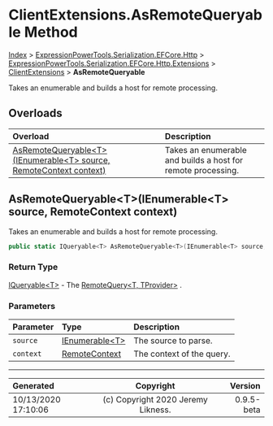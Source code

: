 ﻿# ClientExtensions.AsRemoteQueryable Method

[Index](../index.md) > [ExpressionPowerTools.Serialization.EFCore.Http](ExpressionPowerTools.Serialization.EFCore.Http.a.md) > [ExpressionPowerTools.Serialization.EFCore.Http.Extensions](ExpressionPowerTools.Serialization.EFCore.Http.Extensions.n.md) > [ClientExtensions](ExpressionPowerTools.Serialization.EFCore.Http.Extensions.ClientExtensions.cs.md) > **AsRemoteQueryable**

Takes an enumerable and builds a host for remote processing.

## Overloads

| Overload | Description |
| :-- | :-- |
| [AsRemoteQueryable&lt;T>(IEnumerable&lt;T> source, RemoteContext context)](#asremotequeryabletienumerablet-source-remotecontext-context) | Takes an enumerable and builds a host for remote processing. |
## AsRemoteQueryable&lt;T>(IEnumerable&lt;T> source, RemoteContext context)

Takes an enumerable and builds a host for remote processing.

```csharp
public static IQueryable<T> AsRemoteQueryable<T>(IEnumerable<T> source, RemoteContext context)
```

### Return Type

 [IQueryable&lt;T>](https://docs.microsoft.com/dotnet/api/system.linq.iqueryable-1)  - The [RemoteQuery&lt;T, TProvider>](ExpressionPowerTools.Serialization.EFCore.Http.Queryable.RemoteQuery`2.cs.md) .

### Parameters

| Parameter | Type | Description |
| :-- | :-- | :-- |
| `source` | [IEnumerable&lt;T>](https://docs.microsoft.com/dotnet/api/system.collections.generic.ienumerable-1) | The source to parse. |
| `context` | [RemoteContext](ExpressionPowerTools.Serialization.EFCore.Http.Queryable.RemoteContext.cs.md) | The context of the query. |



---

| Generated | Copyright | Version |
| :-- | :-: | --: |
| 10/13/2020 17:10:06 | (c) Copyright 2020 Jeremy Likness. | 0.9.5-beta |
